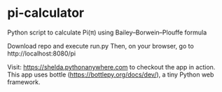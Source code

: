 # pi-calculator
Python script to calculate Pi(π) using Bailey–Borwein–Plouffe formula

Download repo and execute run.py Then, on your browser, go to http://localhost:8080/pi

Visit: https://shelda.pythonanywhere.com to checkout the app in action. This app uses bottle (https://bottlepy.org/docs/dev/), a tiny Python web framework.
